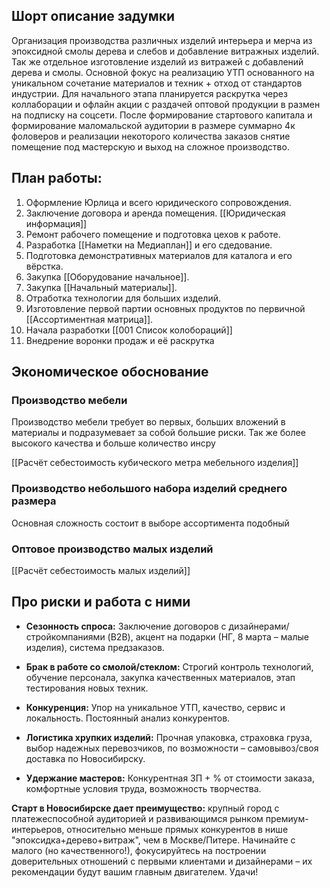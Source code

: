 ## **Шорт описание задумки**

Организация производства различных изделий интерьера и мерча из эпоксидной смолы дерева и слебов и добавление витражных изделий. Так же отдельное изготовление изделий из витражей с добавлений дерева и смолы. Основной фокус на реализацию УТП основанного на уникальном сочетание материалов и техник + отход от стандартов индустрии.  Для начального этапа планируется раскрутка через коллаборации и офлайн акции с раздачей оптовой продукции в размен на подписку на соцсети. После формирование стартового капитала и формирование маломальской аудитории в размере суммарно 4к фоловеров и реализации некоторого количества заказов снятие помещение под мастерскую и выход на сложное производство. 
## **План работы:**

1. Оформление Юрлица и всего юридического сопровождения.
2. Заключение договора и аренда помещения. [[Юридическая информация]]
3. Ремонт рабочего помещение и подготовка цехов к работе.
4. Разработка [[Наметки на Медиаплан]] и его сдедование. 
5. Подготовка демонстративных материалов для каталога и его вёрстка.
6. Закупка [[Оборудование начальное]].
7. Закупка [[Начальный материалы]].
8. Отработка технологии для больших изделий.
9. Изготовление первой партии основных продуктов по первичной  [[Ассортиментная матрица]].
10. Начала разработки [[001 Список колобораций]]
11. Внедрение воронки продаж и её раскрутка

## **Экономическое обоснование**

### Производство мебели

Производство мебели требует во первых, больших вложений в материалы и подразумевает за собой большие риски. Так же более высокого качества и больше количество инсру

[[Расчёт себестоимость кубического метра мебельного изделия]]

### Производство небольшого набора изделий среднего размера

Основная сложность состоит в выборе ассортимента подобный
### Оптовое производство малых изделий


[[Расчёт себестоимость малых изделий]]

## **Про риски и работа с ними**

- **Сезонность спроса:** Заключение договоров с дизайнерами/стройкомпаниями (B2B), акцент на подарки (НГ, 8 марта – малые изделия), система предзаказов.
    
- **Брак в работе со смолой/стеклом:** Строгий контроль технологий, обучение персонала, закупка качественных материалов, этап тестирования новых техник.
    
- **Конкуренция:** Упор на уникальное УТП, качество, сервис и локальность. Постоянный анализ конкурентов.
    
- **Логистика хрупких изделий:** Прочная упаковка, страховка груза, выбор надежных перевозчиков, по возможности – самовывоз/своя доставка по Новосибирску.
    
- **Удержание мастеров:** Конкурентная ЗП + % от стоимости заказа, комфортные условия труда, возможность творчества.
    

**Старт в Новосибирске дает преимущество:** крупный город с платежеспособной аудиторией и развивающимся рынком премиум-интерьеров, относительно меньше прямых конкурентов в нише "эпоксидка+дерево+витраж", чем в Москве/Питере. Начинайте с малого (но качественного!), фокусируйтесь на построении доверительных отношений с первыми клиентами и дизайнерами – их рекомендации будут вашим главным двигателем. Удачи!
